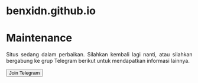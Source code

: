 # benxidn.github.io
<html>
<body>
  <h1>Maintenance</h1>
  <p style="text-align:justify">Situs sedang dalam perbaikan. Silahkan kembali lagi nanti, atau silahkan bergabung ke grup Telegram berikut untuk mendapatkan informasi lainnya.</p>
  <input type="button" value="Join Telegram" onclick="this.value='Loading . . .';location.href='https://t.me/segawonofficial'" />
</body>
</html>
